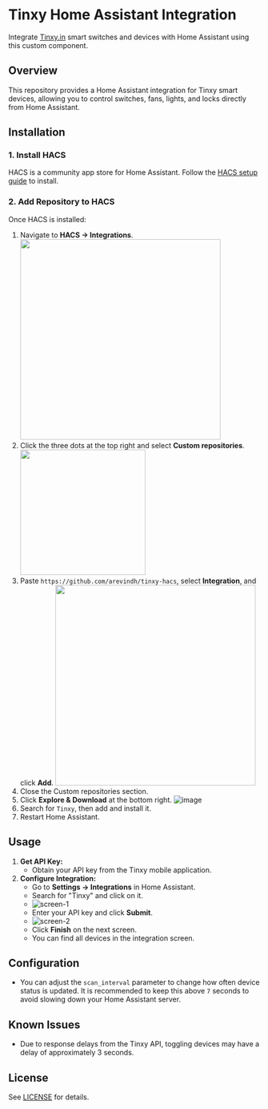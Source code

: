 
# Tinxy Home Assistant Integration

Integrate [Tinxy.in](https://tinxy.in/) smart switches and devices with Home Assistant using this custom component.

## Overview

This repository provides a Home Assistant integration for Tinxy smart devices, allowing you to control switches, fans, lights, and locks directly from Home Assistant.

## Installation

### 1. Install HACS
HACS is a community app store for Home Assistant. Follow the [HACS setup guide](https://hacs.xyz/docs/setup/prerequisites) to install.

### 2. Add Repository to HACS
Once HACS is installed:
1. Navigate to **HACS → Integrations**.
   <img src="https://user-images.githubusercontent.com/693151/220521463-ff3b6de5-0abd-4f15-81cb-0a4663e3991a.png" width="400"/>
2. Click the three dots at the top right and select **Custom repositories**.
   <img src="https://user-images.githubusercontent.com/693151/220522658-5c196e7e-82d7-422c-9e67-15a5e9c7d139.png" width="250"/>
3. Paste `https://github.com/arevindh/tinxy-hacs`, select **Integration**, and click **Add**.
   <img src="https://user-images.githubusercontent.com/693151/220522068-aeb2423a-5d78-4318-a181-1037b2299a7b.png" width="400"/>
4. Close the Custom repositories section.
5. Click **Explore & Download** at the bottom right.
   ![image](https://user-images.githubusercontent.com/693151/220522243-48b85c0f-59ff-45f6-b664-37157eb1ec15.png)
6. Search for `Tinxy`, then add and install it.
7. Restart Home Assistant.

## Usage

1. **Get API Key:**
   - Obtain your API key from the Tinxy mobile application.
2. **Configure Integration:**
   - Go to **Settings → Integrations** in Home Assistant.
   - Search for "Tinxy" and click on it.
   - ![screen-1](https://user-images.githubusercontent.com/693151/220121949-4f48a2ad-bae5-42e9-9167-b6bc8f524251.png)
   - Enter your API key and click **Submit**.
   - ![screen-2](https://user-images.githubusercontent.com/693151/220121597-624f3abf-2d28-4ca9-8764-0fb9e819e138.png)
   - Click **Finish** on the next screen.
   - You can find all devices in the integration screen.

## Configuration

- You can adjust the `scan_interval` parameter to change how often device status is updated. It is recommended to keep this above `7` seconds to avoid slowing down your Home Assistant server.

## Known Issues

- Due to response delays from the Tinxy API, toggling devices may have a delay of approximately 3 seconds.

## License

See [LICENSE](LICENSE) for details.

